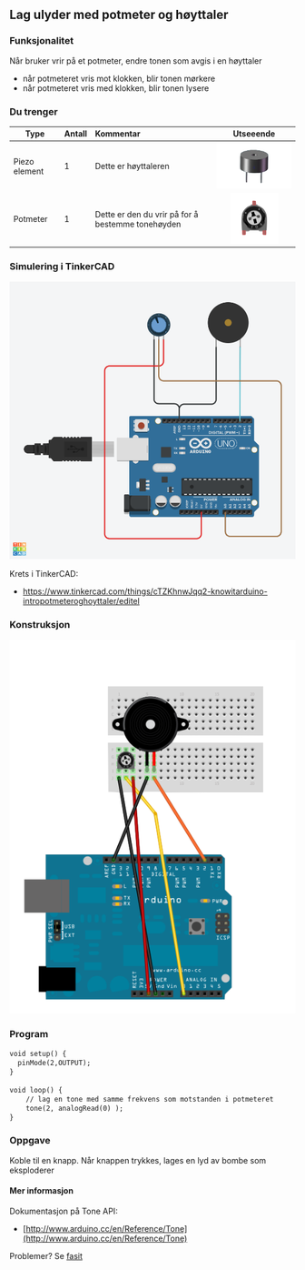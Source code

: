 ## Lag ulyder med potmeter og høyttaler

### Funksjonalitet

Når bruker vrir på et potmeter, endre tonen som avgis i en høyttaler

* når potmeteret vris mot klokken, blir tonen mørkere
* når potmeteret vris med klokken, blir tonen lysere

### Du trenger

| Type          | Antall           | Kommentar  |  Utseeende |
| ------------- | :------------- | :-----| :----: |
| Piezo element	| 1 | Dette er høyttaleren	 | ![](../img/piezo.png)
| Potmeter	| 1 | Dette er den du vrir på for å bestemme tonehøyden | ![](../img/potmeter.png)	 


### Simulering i TinkerCAD

![](./PotmeterOgHoyttaler_tinkercad.png)

Krets i TinkerCAD:
* https://www.tinkercad.com/things/cTZKhnwJqq2-knowitarduino-intropotmeteroghoyttaler/editel

### Konstruksjon

![](./oppg3_0.png)


### Program

```
void setup() {
  pinMode(2,OUTPUT);
}

void loop() {
    // lag en tone med samme frekvens som motstanden i potmeteret
    tone(2, analogRead(0) );
}
``` 

### Oppgave

Koble til en knapp. Når knappen trykkes, lages en lyd av bombe som eksploderer
 
#### Mer informasjon
Dokumentasjon på Tone API:
* [http://www.arduino.cc/en/Reference/Tone](http://www.arduino.cc/en/Reference/Tone)



Problemer? Se [fasit](./fasit.md)



